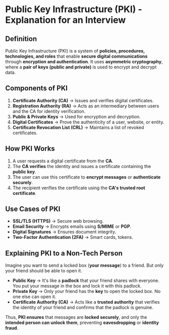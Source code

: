 # Public Key Infrastructure (PKI) - Explanation for an Interview  

## **Definition**  
Public Key Infrastructure (PKI) is a system of **policies, procedures, technologies, and roles** that enable **secure digital communications** through **encryption and authentication**. It uses **asymmetric cryptography**, where a **pair of keys (public and private)** is used to encrypt and decrypt data.  

## **Components of PKI**  

1. **Certificate Authority (CA)** → Issues and verifies digital certificates.  
2. **Registration Authority (RA)** → Acts as an intermediary between users and the CA for identity verification.  
3. **Public & Private Keys** → Used for encryption and decryption.  
4. **Digital Certificates** → Prove the authenticity of a user, website, or entity.  
5. **Certificate Revocation List (CRL)** → Maintains a list of revoked certificates.  

## **How PKI Works**  

1. A user requests a digital certificate from the **CA**.  
2. The **CA verifies** the identity and issues a certificate containing the **public key**.  
3. The user can use this certificate to **encrypt messages** or **authenticate securely**.  
4. The recipient verifies the certificate using the **CA's trusted root certificate**.  

## **Use Cases of PKI**  

- **SSL/TLS (HTTPS)** → Secure web browsing.  
- **Email Security** → Encrypts emails using **S/MIME** or **PGP**.  
- **Digital Signatures** → Ensures document integrity.  
- **Two-Factor Authentication (2FA)** → Smart cards, tokens.  

## **Explaining PKI to a Non-Tech Person**  

Imagine you want to send a locked box (**your message**) to a friend. But only your friend should be able to open it.  

- **Public Key** → It's like a **padlock** that your friend shares with everyone. You put your message in the box and lock it with this padlock.  
- **Private Key** → Only your friend has the **key** to open the locked box. No one else can open it.  
- **Certificate Authority (CA)** → Acts like a **trusted authority** that verifies the identity of your friend and confirms that the padlock is genuine.  

Thus, **PKI ensures** that messages are **locked securely**, and only the **intended person can unlock them**, preventing **eavesdropping** or **identity fraud**.  
